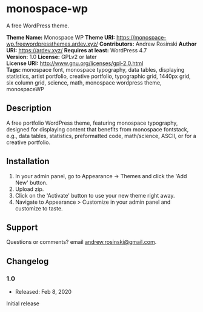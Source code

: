 # monospace-wp
 A free WordPress theme.

**Theme Name:** Monospace WP
**Theme URI:**  https://monospace-wp.freewordpressthemes.ardev.xyz/
**Contributors:** Andrew Rosinski 
**Author URI:** https://ardev.xyz/
**Requires at least:** WordPress 4.7  
**Version:** 1.0
**License:** GPLv2 or later  
**License URI:** http://www.gnu.org/licenses/gpl-2.0.html  
**Tags:** monospace font, monospace typography, data tables, displaying statistics, artist portfolio, creative portfolio, typographic grid, 1440px grid, six column grid, science, math, monospace wordpress theme, monospaceWP

## Description

A free portfolio WordPress theme, featuring monospace typography, designed for displaying content that benefits from monospace fontstack, e.g., data tables, statistics, preformatted code, math/science, ASCII, or for a creative portfolio. 

## Installation

1. In your admin panel, go to Appearance -> Themes and click the 'Add New' button.
2. Upload zip.
3. Click on the 'Activate' button to use your new theme right away.
4. Navigate to Appearance > Customize in your admin panel and customize to taste.

 ## Support

Questions or comments? email andrew.rosinski@gmail.com.

## Changelog  

### 1.0  

* Released: Feb 8, 2020

Initial release  